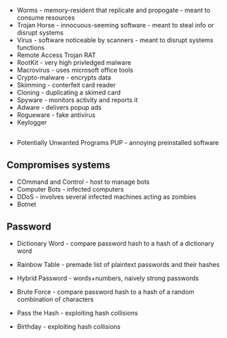
- Worms - memory-resident that replicate and propogate - meant to consume resources
- Trojan Horse - innocuous-seeming software - meant to steal info or disrupt systems
- Virus - software noticeable by scanners - meant to disrupt systems functions
- Remote Access Trojan RAT
- RootKit - very high privledged malware
- Macrovirus - uses microsoft office tools
- Crypto-malware - encrypts data
- Skimming - conterfeit card reader
- Cloning - duplicating a skimed card
- Spyware - monitors activity and reports it
- Adware - delivers popup ads
- Rogueware - fake antivirus
- Keylogger

## 
- Potentially Unwanted Programs PUP - annoying preinstalled software

## Compromises systems
- COmmand and Control - host to manage bots
- Computer Bots - infected computers
- DDoS - involves several infected machines acting as zombies
- Botnet

## Password
- Dictionary Word - compare password hash to a hash of a dictionary word
- Rainbow Table - premade list of plaintext passwords and their hashes
- Hybrid Password - words+numbers, naively strong passwords
- Brute Force - compare password hash to a hash of a random combination of characters

- Pass the Hash - exploiting hash collisions
- Birthday - exploiting hash collisions
